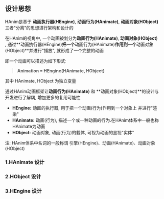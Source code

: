 ## 设计思想

HAnim是基于 **动画执行器(HEngine)**, **动画行为(HAnimate)**, **动画对象(HObject)** 三者"分离"的思想进行架构和设计的

在HAnim的视角中, 一个动画被划分为**动画行为(HAnimate)**, **动画对象(HObject)** , 通过**动画执行器(HEngine)**把一个**动画行为(HAnimate)**作用到一个**动画对象(HObject)**并进行"播放", 就形成了一个完整的动画

即一个动画可以描述为如下形式:

> **Animation =  HEngine(HAnimate, HObject)**

其中 HAnimate, HObject 为独立变量

通过HAnim动画框架让**动画行为(HAnimate)** 和 **动画对象(HObject)**的设计与开发进行了解耦, 增加更多的复用可能性



- **HEngine:** 动画的执行器, 用于把一个动画(行为)作用到一个对象上 并进行"渲染"
- **HAnimate:** 动画(行为), 描述一个或一种动画的行为.在HAnim体系中一般也称HAnimate为动画
- **HObject:** 动画对象, 动画(行为)的载体, 可视为动画的显视"实体"



注: HAnim体系中名词的一般称谓 引擎(HEngine)、动画(HAnimate)、动画对象(HObject)



### 1.HAnimate 设计





### 2.HObject 设计





### 3.HEngine 设计